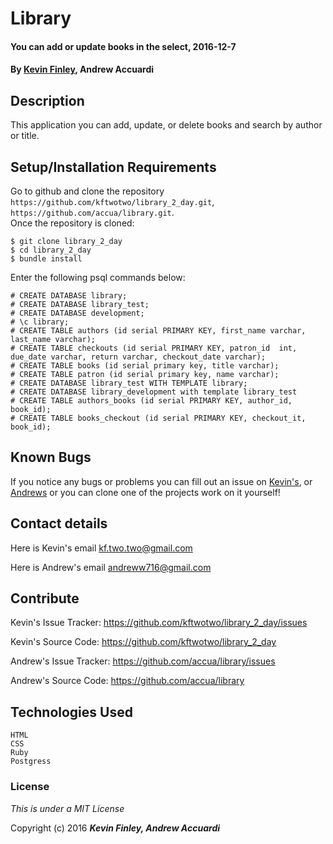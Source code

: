# Library

#### You can add or update books in the select, 2016-12-7

#### By [Kevin Finley](http://www.kfinley.com), Andrew Accuardi

## Description

This application you can add, update, or delete books and search by author or title.

## Setup/Installation Requirements

Go to github and clone the repository `https://github.com/kftwotwo/library_2_day.git`, `https://github.com/accua/library.git`.  
Once the repository is cloned:
```
$ git clone library_2_day
$ cd library_2_day
$ bundle install
```

Enter the following psql commands below:

```
# CREATE DATABASE library;
# CREATE DATABASE library_test;
# CREATE DATABASE development;
# \c library;
# CREATE TABLE authors (id serial PRIMARY KEY, first_name varchar, last_name varchar);
# CREATE TABLE checkouts (id serial PRIMARY KEY, patron_id  int, due_date varchar, return varchar, checkout_date varchar);
# CREATE TABLE books (id serial primary key, title varchar);
# CREATE TABLE patron (id serial primary key, name varchar);
# CREATE DATABASE library_test WITH TEMPLATE library;
# CREATE DATABASE library_development with template library_test
# CREATE TABLE authors_books (id serial PRIMARY KEY, author_id, book_id);
# CREATE TABLE books_checkout (id serial PRIMARY KEY, checkout_it, book_id);
```

## Known Bugs

If you notice any bugs or problems you can fill out an issue on [Kevin's](http://www.github.com/kftwotwo/library_2_day/issue), or [Andrews](http://www.github.com/accua/library/issue) or you can clone one of the projects work on it yourself!

## Contact details
Here is Kevin's email kf.two.two@gmail.com

Here is Andrew's email andreww716@gmail.com

## Contribute

Kevin's Issue Tracker: https://github.com/kftwotwo/library_2_day/issues

Kevin's Source Code: https://github.com/kftwotwo/library_2_day

Andrew's Issue Tracker: https://github.com/accua/library/issues

Andrew's Source Code: https://github.com/accua/library


## Technologies Used
```
HTML
CSS
Ruby
Postgress
```
### License

*This is under a MIT License*

Copyright (c) 2016 **_Kevin Finley, Andrew Accuardi_**
